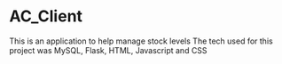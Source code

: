 # AC_Client
This is an application to help manage stock levels 
The tech used for this project was MySQL, Flask, HTML, Javascript and CSS
